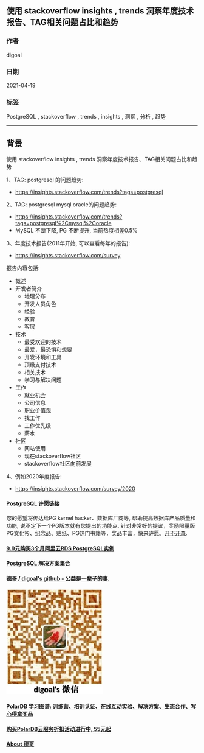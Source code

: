 ## 使用 stackoverflow insights , trends 洞察年度技术报告、TAG相关问题占比和趋势  
  
### 作者  
digoal  
  
### 日期  
2021-04-19   
  
### 标签  
PostgreSQL , stackoverflow , trends , insights , 洞察 , 分析 , 趋势   
  
----  
  
## 背景  
使用 stackoverflow insights , trends 洞察年度技术报告、TAG相关问题占比和趋势  
  
1、TAG: postgresql 的问题趋势:   
- https://insights.stackoverflow.com/trends?tags=postgresql  
  
2、TAG: postgresql mysql oracle的问题趋势:   
- https://insights.stackoverflow.com/trends?tags=postgresql%2Cmysql%2Coracle  
- MySQL 不断下降, PG 不断提升, 当前热度相差0.5% 
  
3、年度技术报告(2011年开始, 可以查看每年的报告):   
- https://insights.stackoverflow.com/survey  
  
报告内容包括:   
- 概述  
- 开发者简介  
    - 地理分布  
    - 开发人员角色  
    - 经验  
    - 教育  
    - 客层  
- 技术  
    - 最受欢迎的技术  
    - 最爱，最恐惧和想要  
    - 开发环境和工具  
    - 顶级支付技术  
    - 相关技术  
    - 学习与解决问题  
- 工作  
    - 就业机会  
    - 公司信息  
    - 职业价值观  
    - 找工作  
    - 工作优先级  
    - 薪水  
- 社区  
    - 网站使用  
    - 现在stackoverflow社区  
    - stackoverflow社区向前发展  
  
4、例如2020年度报告:  
- https://insights.stackoverflow.com/survey/2020  
   
  
#### [PostgreSQL 许愿链接](https://github.com/digoal/blog/issues/76 "269ac3d1c492e938c0191101c7238216")
您的愿望将传达给PG kernel hacker、数据库厂商等, 帮助提高数据库产品质量和功能, 说不定下一个PG版本就有您提出的功能点. 针对非常好的提议，奖励限量版PG文化衫、纪念品、贴纸、PG热门书籍等，奖品丰富，快来许愿。[开不开森](https://github.com/digoal/blog/issues/76 "269ac3d1c492e938c0191101c7238216").  
  
  
#### [9.9元购买3个月阿里云RDS PostgreSQL实例](https://www.aliyun.com/database/postgresqlactivity "57258f76c37864c6e6d23383d05714ea")
  
  
#### [PostgreSQL 解决方案集合](https://yq.aliyun.com/topic/118 "40cff096e9ed7122c512b35d8561d9c8")
  
  
#### [德哥 / digoal's github - 公益是一辈子的事.](https://github.com/digoal/blog/blob/master/README.md "22709685feb7cab07d30f30387f0a9ae")
  
  
![digoal's wechat](../pic/digoal_weixin.jpg "f7ad92eeba24523fd47a6e1a0e691b59")
  
  
#### [PolarDB 学习图谱: 训练营、培训认证、在线互动实验、解决方案、生态合作、写心得拿奖品](https://www.aliyun.com/database/openpolardb/activity "8642f60e04ed0c814bf9cb9677976bd4")
  
  
#### [购买PolarDB云服务折扣活动进行中, 55元起](https://www.aliyun.com/activity/new/polardb-yunparter?userCode=bsb3t4al "e0495c413bedacabb75ff1e880be465a")
  
  
#### [About 德哥](https://github.com/digoal/blog/blob/master/me/readme.md "a37735981e7704886ffd590565582dd0")
  
